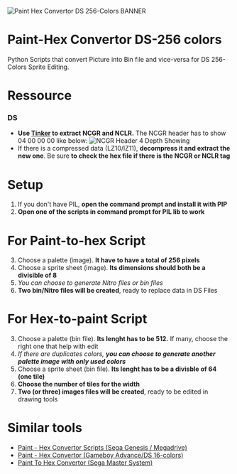 ![Paint Hex Convertor DS 256-Colors BANNER](https://github.com/zigaudrey/paint-hex-convertor-DS-256/assets/129554573/69e9857d-8435-48a3-8878-62009225af36)

# Paint-Hex Convertor DS-256 colors
Python Scripts that convert Picture into Bin file and vice-versa for DS 256-Colors Sprite Editing.

# Ressource
### DS
+ **Use [Tinker](https://www.romhacking.net/utilities/817/) to extract NCGR and NCLR.** The NCGR header has to show 04 00 00 00 like below:
![NCGR Header 4 Depth Showing](https://github.com/zigaudrey/paint-hex-convertor-DS-256/assets/129554573/294f6c04-cf5e-4192-b828-ae6b88f7d8e1)
+ If there is a compressed data (LZ10/lZ11), **decompress it and extract the new one**. Be sure **to check the hex file if there is the NCGR or NCLR tag**

# Setup
1. If you don't have PIL, **open the command prompt and install it with PIP**
1. **Open one of the scripts in command prompt for PIL lib to work**

# For Paint-to-hex Script
3. Choose a palette (image). **It have to have a total of 256 pixels**
4. Choose a sprite sheet (image). **Its dimensions should both be a divisible of 8**
5. _You can choose to generate Nitro files or bin files_
6. **Two bin/Nitro files will be created**, ready to replace data in DS Files

# For Hex-to-paint Script
3. Choose a palette (bin file). **Its lenght has to be 512.** If many, choose the right one that help with edit
4. _If there are duplicates colors, **you can choose to generate another palette image with only used colors**_
5. Choose a sprite sheet (bin file). **Its lenght has to be a divisble of 64 (one tile)**
6. **Choose the number of tiles for the width**
6. **Two (or three) images files will be created**, ready to be edited in drawing tools

# Similar tools
+ [Paint - Hex Convertor Scripts (Sega Genesis / Megadrive)](https://github.com/zigaudrey/paint-hex-convertor-MSX)
+ [Paint - Hex Convertor (Gameboy Advance/DS 16-colors)](https://github.com/zigaudrey/paint-hex-convertor-GBA-DS)
+ [Paint To Hex Convertor (Sega Master System)](https://github.com/zigaudrey/paint-to-hex-convertor-SMS)
